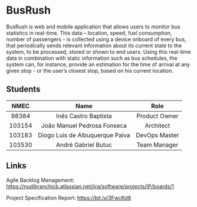 # BusRush

BusRush is web and mobile application that allows users to monitor bus statistics in real-time. This data – location, speed, fuel consumption, number of passengers - is collected using a device onboard of every bus, that periodically sends relevant information about its current state to the system, to be processed, stored or shown to end users. Using this real-time data in combination with static information such as bus schedules, the system can, for instance, provide an estimation for the time of arrival at any given stop - or the user’s closest stop, based on his current location.

## Students

| NMEC   | Name                            | Role          |
|:------:|:-------------------------------:|:-------------:|
| 98384  | Inês Castro Baptista            | Product Owner |
| 103154 | João Manuel Pedrosa Fonseca     | Architect     |
| 103183 | Diogo Luís de Albuquerque Paiva | DevOps Master |
| 103530 | André Gabriel Butuc             | Team Manager  |

## Links

Agile Backlog Management: https://nudibranchicb.atlassian.net/jira/software/projects/IP/boards/1

Project Specification Report: https://bit.ly/3FwcKd8
